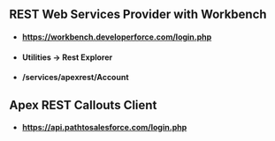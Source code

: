 ## REST Web Services Provider with Workbench
- #### https://workbench.developerforce.com/login.php  
- #### Utilities ->  Rest Explorer
- #### /services/apexrest/Account 

## Apex REST Callouts Client
- #### https://api.pathtosalesforce.com/login.php